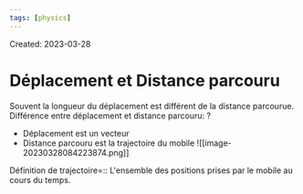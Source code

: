 ```yaml
---
tags: [physics] 
---
```

Created: 2023-03-28

# Déplacement et Distance parcouru
Souvent la longueur du déplacement est différent de la distance parcourue. Différence entre déplacement et distance parcouru:
?
- Déplacement est un vecteur
- Distance parcouru est la trajectoire du mobile
![[image-20230328084223874.png]]
<!--SR:!2023-04-23,16,228-->

Définition de trajectoire=:: L'ensemble des positions prises par le mobile au cours du temps.
<!--SR:!2023-04-19,13,230-->